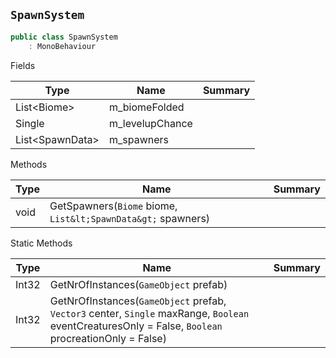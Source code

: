 ## `SpawnSystem`

```csharp
public class SpawnSystem
    : MonoBehaviour

```

Fields

| Type | Name | Summary | 
| --- | --- | --- | 
| List&lt;Biome&gt; | m_biomeFolded |  | 
| Single | m_levelupChance |  | 
| List&lt;SpawnData&gt; | m_spawners |  | 


Methods

| Type | Name | Summary | 
| --- | --- | --- | 
| void | GetSpawners(`Biome` biome, `List&lt;SpawnData&gt;` spawners) |  | 


Static Methods

| Type | Name | Summary | 
| --- | --- | --- | 
| Int32 | GetNrOfInstances(`GameObject` prefab) |  | 
| Int32 | GetNrOfInstances(`GameObject` prefab, `Vector3` center, `Single` maxRange, `Boolean` eventCreaturesOnly = False, `Boolean` procreationOnly = False) |  | 


